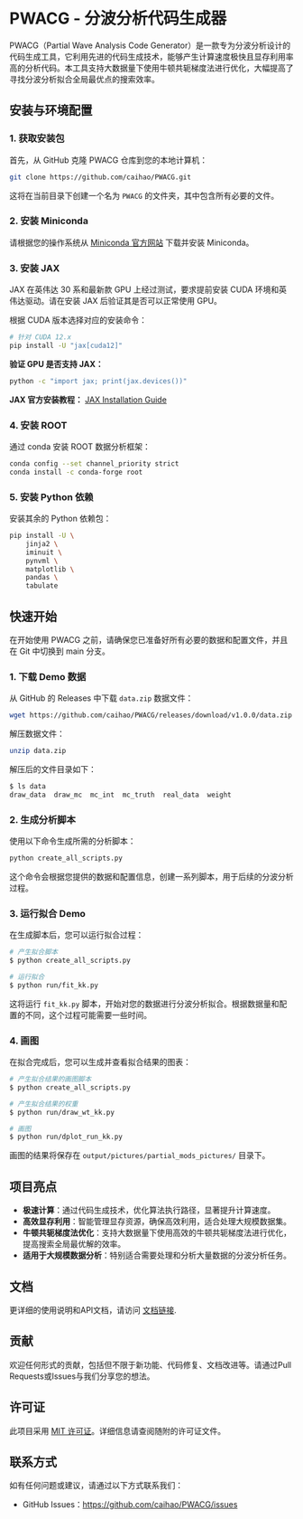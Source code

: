 # PWACG - 分波分析代码生成器

PWACG（Partial Wave Analysis Code Generator）是一款专为分波分析设计的代码生成工具，它利用先进的代码生成技术，能够产生计算速度极快且显存利用率高的分析代码。本工具支持大数据量下使用牛顿共轭梯度法进行优化，大幅提高了寻找分波分析拟合全局最优点的搜索效率。


## 安装与环境配置

### 1. 获取安装包
首先，从 GitHub 克隆 PWACG 仓库到您的本地计算机：

```bash
git clone https://github.com/caihao/PWACG.git
```

这将在当前目录下创建一个名为 `PWACG` 的文件夹，其中包含所有必要的文件。

### 2. 安装 Miniconda
请根据您的操作系统从 [Miniconda 官方网站](https://www.anaconda.com/docs/getting-started/miniconda/main) 下载并安装 Miniconda。

### 3. 安装 JAX
JAX 在英伟达 30 系和最新款 GPU 上经过测试，要求提前安装 CUDA 环境和英伟达驱动。请在安装 JAX 后验证其是否可以正常使用 GPU。

根据 CUDA 版本选择对应的安装命令：

```bash
# 针对 CUDA 12.x
pip install -U "jax[cuda12]"
```

**验证 GPU 是否支持 JAX：**

```bash
python -c "import jax; print(jax.devices())"
```

**JAX 官方安装教程：** [JAX Installation Guide](https://github.com/jax-ml/jax?tab=readme-ov-file#installation)

### 4. 安装 ROOT
通过 conda 安装 ROOT 数据分析框架：

```bash
conda config --set channel_priority strict
conda install -c conda-forge root
```

### 5. 安装 Python 依赖
安装其余的 Python 依赖包：

```bash
pip install -U \
    jinja2 \
    iminuit \
    pynvml \
    matplotlib \
    pandas \
    tabulate
```

## 快速开始

在开始使用 PWACG 之前，请确保您已准备好所有必要的数据和配置文件，并且在 Git 中切换到 main 分支。

### 1. 下载 Demo 数据

从 GitHub 的 Releases 中下载 `data.zip` 数据文件：

```bash
wget https://github.com/caihao/PWACG/releases/download/v1.0.0/data.zip
```

解压数据文件：

```bash
unzip data.zip
```

解压后的文件目录如下：

```bash
$ ls data
draw_data  draw_mc  mc_int  mc_truth  real_data  weight
```

### 2. 生成分析脚本

使用以下命令生成所需的分析脚本：

```bash
python create_all_scripts.py
```

这个命令会根据您提供的数据和配置信息，创建一系列脚本，用于后续的分波分析过程。

### 3. 运行拟合 Demo

在生成脚本后，您可以运行拟合过程：

```bash
# 产生拟合脚本
$ python create_all_scripts.py

# 运行拟合
$ python run/fit_kk.py
```

这将运行 `fit_kk.py` 脚本，开始对您的数据进行分波分析拟合。根据数据量和配置的不同，这个过程可能需要一些时间。

### 4. 画图

在拟合完成后，您可以生成并查看拟合结果的图表：

```bash
# 产生拟合结果的画图脚本
$ python create_all_scripts.py

# 产生拟合结果的权重
$ python run/draw_wt_kk.py

# 画图
$ python run/dplot_run_kk.py
```

画图的结果将保存在 `output/pictures/partial_mods_pictures/` 目录下。


## 项目亮点

- **极速计算**：通过代码生成技术，优化算法执行路径，显著提升计算速度。
- **高效显存利用**：智能管理显存资源，确保高效利用，适合处理大规模数据集。
- **牛顿共轭梯度法优化**：支持大数据量下使用高效的牛顿共轭梯度法进行优化，提高搜索全局最优解的效率。
- **适用于大规模数据分析**：特别适合需要处理和分析大量数据的分波分析任务。

## 文档

更详细的使用说明和API文档，请访问 [文档链接](Tutorial_CN.md).

## 贡献

欢迎任何形式的贡献，包括但不限于新功能、代码修复、文档改进等。请通过Pull Requests或Issues与我们分享您的想法。

## 许可证

此项目采用 [MIT 许可证](LICENSE)。详细信息请查阅随附的许可证文件。

## 联系方式

如有任何问题或建议，请通过以下方式联系我们：

- GitHub Issues：https://github.com/caihao/PWACG/issues